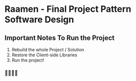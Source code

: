 # Raamen - Final Project Pattern Software Design

## Important Notes To Run the Project
1. Rebuild the whole Project / Solution
2. Restore the Client-side Libraries
3. Run the project!

### 🌹🌹🌹🌹